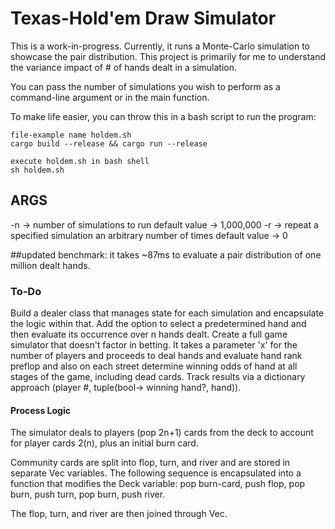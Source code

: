 # Texas-Hold'em Draw Simulator
This is a work-in-progress. Currently, it runs a Monte-Carlo simulation to showcase the pair distribution. This project is primarily for me to understand the variance impact of # of hands dealt in a simulation.

You can pass the number of simulations you wish to perform as a command-line argument or in the main function.

To make life easier, you can throw this in a bash script to run the program:
```
file-example name holdem.sh
cargo build --release && cargo run --release

execute holdem.sh in bash shell
sh holdem.sh
```

## ARGS
-n -> number of simulations to run 
        default value -> 1,000,000
-r -> repeat a specified simulation an arbitrary number of times
        default value -> 0
                    
##updated benchmark: 
it takes ~87ms to evaluate a pair distribution of one million dealt hands.

### To-Do
Build a dealer class that manages state for each simulation and encapsulate the logic within that.
Add the option to select a predetermined hand and then evaluate its occurrence over n hands dealt.
Create a full game simulator that doesn't factor in betting. It takes a parameter 'x' for the number of players and proceeds to deal hands and evaluate hand rank preflop and also on each street determine winning odds of hand at all stages of the game, including dead cards. Track results via a dictionary approach (player #, tuple(bool-> winning hand?, hand)).

#### Process Logic
The simulator deals to players (pop 2n+1) cards from the deck to account for player cards 2(n), plus an initial burn card.

Community cards are split into flop, turn, and river and are stored in separate Vec variables. The following sequence is encapsulated into a function that modifies the Deck variable: pop burn-card, push flop, pop burn, push turn, pop burn, push river.

The flop, turn, and river are then joined through Vec.
